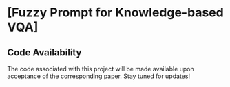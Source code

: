 # [Fuzzy Prompt for Knowledge-based VQA]

## Code Availability

The code associated with this project will be made available upon acceptance of the corresponding paper. Stay tuned for updates!




